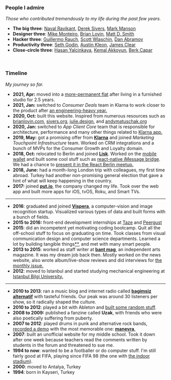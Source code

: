 ### People I admire

_Those who contributed tremendously to my life during the past few years._

- **The big three**: [Naval Ravikant](https://nav.al), [Derek Sivers](https://sivers.org), [Mark Manson](https://markmanson.net)
- **Designer three**: [Mike Monteiro](https://monteiro.medium.com), [Brian Lovin](https://brianlovin.com), [Matt D. Smith](http://mds.is/)
- **Hacker three**: [Guillermo Rauch](https://rauchg.com), [Scott Wlaschin](https://fsharpforfunandprofit.com), [Dan Abramov](https://overreacted.io)
- **Productivity three**: [Seth Godin](https://seths.blog), [Austin Kleon](https://austinkleon.com), [James Clear](https://jamesclear.com)
- **Close-circle three**: [Hasan Yalcinkaya](https://twitter.com/hafifuyku), [Kemal Akkoyun](https://kakkoyun.me), [Berk Capar](https://berk.studio)

&nbsp;

### Timeline

_My journey so far._

- **2021, Apr:** moved into a [more-permanent flat](https://twitter.com/altaywtf/status/1387446623303778307) after living in a furnished studio for 2.5 years.
- **2021, Jan:** switched to _Consumer Deals_ team in Klarna to work closer to the product after [an engineering-heavy year.](./notes/2020)
- **2020, Oct:** built this website. Inspired from numerous resources such as [brianlovin.com](https://brianlovin.com), [sivers.org](https://sivers.org), [julie.design](https://julie.design), and [andymatuschak.org](https://notes.andymatuschak.org)
- **2020, Jan:** switched to _App Client Core_ team that is responsible for architecture, performance and many other things related to [Klarna app.](https://klarna.com/us/klarna-app/)
- **2019, May:** got a promising offer from [**Klarna**](https://klarna.com/) and joined _Marketing Touchpoint Infrastructure_ team. Worked on CRM integrations and a bunch of MVPs for the Consumer Growth and Loyalty domain.
- **2018, Oct:** relocated to Berlin and joined [**Lisk**](https://lisk.io). Worked on the [mobile wallet](https://github.com/LiskHQ/lisk-mobile) and built some cool stuff such as [react-native iMessage bridge](./notes/react-native-imessage). We had a chance to [present it in the React Berlin meetup.](https://www.youtube.com/watch?v=MEM6OBOBIhY)
- **2018, June:** had a month-long London trip with colleagues, my first time abroad. Turkey had another non-promising general election that gave a hint of what will keep happening in the country.
- **2017:** joined [**put.io**](https://put.io/), the company changed my life. Took over the web app and built more apps for iOS, tvOS, Roku, and Smart TVs.

---

- **2016**: graduated and joined [**Vispera**](https://vispera.co), a computer-vision and image recognition startup. Visualized various types of data and built forms with a bunch of fields.
- **2015 to 2016:** front-end development internships at [Taze](https://tazebt.com) and [Peergust](https://angel.co/peergust)
- **2015**: did an incompetent yet motivating coding bootcamp. Quit all the off-school stuff to focus on graduating on time. Took classes from visual communication design and computer science departments. Learned a lot by building tangible things[\*](https://github.com/altaywtf/bilgi-shuttle-ios)[\*](https://github.com/altaywtf/vcd-ibeacon), and met with many smart people.
- **2013 to 2015**: worked as staff writer at [**bant mag**](https://bantmag.com), an independent arts magazine. It was my dream job back then. Mostly worked on the news website, also wrote album/live-show reviews and did interviews for [the monthly issue.](http://dergi.bantmag.com)
- **2012**: moved to Istanbul and started studying mechanical engineering at [Istanbul Bilgi University.](https://www.bilgi.edu.tr/en/)

---

- **2010 to 2013**: ran a music blog and internet radio called **[bagimsiz alternatif](https://8tracks.com/bagimsizalternatif)** with tasteful friends. Our peak was around 30 listeners per show, so it radically shaped the culture.
- **2010 to 2012**: played a bit with Ableton and [built some random stuff](https://soundcloud.com/altaywtf).
- **2008 to 2009:** published a fanzine called **Uzak**, with friends who were also poetically suffering from puberty.
- **2007 to 2012**: played drums in punk and alternative rock bands, [recorded a demo](https://soundcloud.com/manevraonline/sets/palyaco) with the most memorable one: [**manevra**.](https://vimeo.com/26003192)
- **2007**: built an unofficial website for my middle school. Took it down after one week because teachers read the comments written by students in the forum and threatened to sue me.
- **1994 to now**: wanted to be a footballer or do computer stuff. I'm still fairly good at FIFA, playing since FIFA 98 (the one with [the indoor stadium](https://forums.operationsports.com/features/2691/looking-back-at-fifa-98s-indoor-soccer-mode/)).
- **2000**: moved to Antalya, Turkey
- **1994**: born in Kayseri, Turkey
